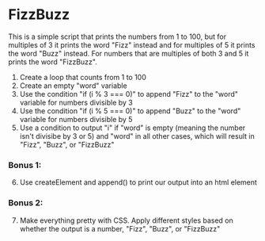 # FizzBuzz

This is a simple script that prints the numbers from 1 to 100, but for multiples of 3 it prints the word "Fizz" instead and for multiples of 5 it prints the word "Buzz" instead. For numbers that are multiples of both 3 and 5 it prints the word "FizzBuzz".

1. Create a loop that counts from 1 to 100  
2. Create an empty "word" variable  
3. Use the condition "if (i % 3 === 0)" to append "Fizz" to the "word" variable for numbers divisible by 3  
4. Use the condition "if (i % 5 === 0)" to append "Buzz" to the "word" variable for numbers divisible by 5  
5. Use a condition to output "i" if "word" is empty (meaning the number isn't divisibe by 3 or 5) and "word" in all other cases, which will result in "Fizz", "Buzz", or "FizzBuzz"

### Bonus 1:

6. Use createElement and append() to print our output into an html element

### Bonus 2:

7. Make everything pretty with CSS. Apply different styles based on whether the output is a number, "Fizz", "Buzz", or "FizzBuzz"